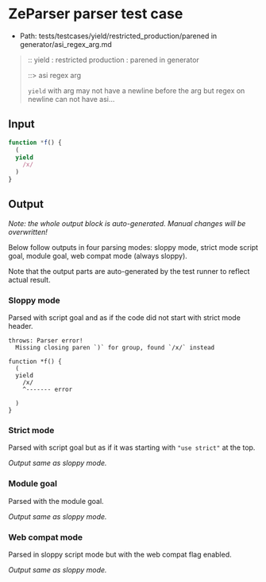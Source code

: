 # ZeParser parser test case

- Path: tests/testcases/yield/restricted_production/parened in generator/asi_regex_arg.md

> :: yield : restricted production : parened in generator
>
> ::> asi regex arg
>
> `yield` with arg may not have a newline before the arg but regex on newline can not have asi...


## Input

`````js
function *f() {
  (
  yield
    /x/
  )
}
`````

## Output

_Note: the whole output block is auto-generated. Manual changes will be overwritten!_

Below follow outputs in four parsing modes: sloppy mode, strict mode script goal, module goal, web compat mode (always sloppy).

Note that the output parts are auto-generated by the test runner to reflect actual result.

### Sloppy mode

Parsed with script goal and as if the code did not start with strict mode header.

`````
throws: Parser error!
  Missing closing paren `)` for group, found `/x/` instead

function *f() {
  (
  yield
    /x/
    ^------- error

  )
}
`````

### Strict mode

Parsed with script goal but as if it was starting with `"use strict"` at the top.

_Output same as sloppy mode._

### Module goal

Parsed with the module goal.

_Output same as sloppy mode._

### Web compat mode

Parsed in sloppy script mode but with the web compat flag enabled.

_Output same as sloppy mode._
